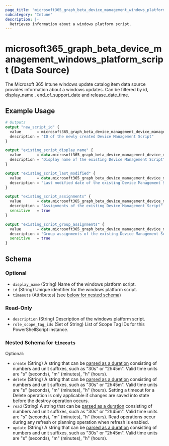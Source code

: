 ```yaml
---
page_title: "microsoft365_graph_beta_device_management_windows_platform_script Data Source - terraform-provider-microsoft365"
subcategory: "Intune"
description: |-
  Retrieves information about a windows platform script.
---
```


# microsoft365_graph_beta_device_management_windows_platform_script (Data Source)

The Microsoft 365 Intune windows update catalog item data source provides information about a windows updates. Can be filtered by
id, display_name , end_of_support_date and release_date_time.

## Example Usage

```terraform
# Outputs
output "new_script_id" {
  value       = microsoft365_graph_beta_device_management_device_management_script.example.id
  description = "ID of the newly created Device Management Script"
}

output "existing_script_display_name" {
  value       = data.microsoft365_graph_beta_device_management_device_management_script.existing_script.display_name
  description = "Display name of the existing Device Management Script"
}

output "existing_script_last_modified" {
  value       = data.microsoft365_graph_beta_device_management_device_management_script.existing_script.last_modified_date_time
  description = "Last modified date of the existing Device Management Script"
}

output "existing_script_assignments" {
  value       = data.microsoft365_graph_beta_device_management_device_management_script.existing_script.assignments
  description = "Assignments of the existing Device Management Script"
  sensitive   = true
}

output "existing_script_group_assignments" {
  value       = data.microsoft365_graph_beta_device_management_device_management_script.existing_script.group_assignments
  description = "Group assignments of the existing Device Management Script"
  sensitive   = true
}
```

<!-- schema generated by tfplugindocs -->
## Schema

### Optional

- `display_name` (String) Name of the windows platform script.
- `id` (String) Unique identifier for the windows platform script.
- `timeouts` (Attributes) (see [below for nested schema](#nestedatt--timeouts))

### Read-Only

- `description` (String) Description of the windows platform script.
- `role_scope_tag_ids` (Set of String) List of Scope Tag IDs for this PowerShellScript instance.

<a id="nestedatt--timeouts"></a>
### Nested Schema for `timeouts`

Optional:

- `create` (String) A string that can be [parsed as a duration](https://pkg.go.dev/time#ParseDuration) consisting of numbers and unit suffixes, such as "30s" or "2h45m". Valid time units are "s" (seconds), "m" (minutes), "h" (hours).
- `delete` (String) A string that can be [parsed as a duration](https://pkg.go.dev/time#ParseDuration) consisting of numbers and unit suffixes, such as "30s" or "2h45m". Valid time units are "s" (seconds), "m" (minutes), "h" (hours). Setting a timeout for a Delete operation is only applicable if changes are saved into state before the destroy operation occurs.
- `read` (String) A string that can be [parsed as a duration](https://pkg.go.dev/time#ParseDuration) consisting of numbers and unit suffixes, such as "30s" or "2h45m". Valid time units are "s" (seconds), "m" (minutes), "h" (hours). Read operations occur during any refresh or planning operation when refresh is enabled.
- `update` (String) A string that can be [parsed as a duration](https://pkg.go.dev/time#ParseDuration) consisting of numbers and unit suffixes, such as "30s" or "2h45m". Valid time units are "s" (seconds), "m" (minutes), "h" (hours).